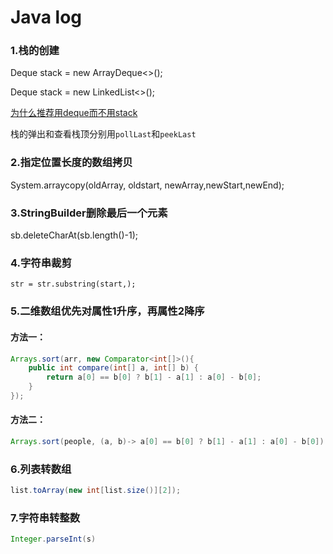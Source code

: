 # Java log

### 1.栈的创建

Deque<Integer> stack = new ArrayDeque<>();

Deque<Integer> stack = new LinkedList<>();

[为什么推荐用deque而不用stack](https://mp.weixin.qq.com/s/Ba8jrULf8NJbENK6WGrVWg)

栈的弹出和查看栈顶分别用`pollLast`和`peekLast`

### 2.指定位置长度的数组拷贝

System.arraycopy(oldArray, oldstart, newArray,newStart,newEnd);

### 3.StringBuilder删除最后一个元素

sb.deleteCharAt(sb.length()-1);

### 4.字符串裁剪

```
str = str.substring(start,);
```

### 5.二维数组优先对属性1升序，再属性2降序

#### 方法一：

```java
Arrays.sort(arr, new Comparator<int[]>(){
    public int compare(int[] a, int[] b) {
        return a[0] == b[0] ? b[1] - a[1] : a[0] - b[0];
    }
});
```

#### 方法二：

```java
Arrays.sort(people, (a, b)-> a[0] == b[0] ? b[1] - a[1] : a[0] - b[0]);
```

### 6.列表转数组

```java
list.toArray(new int[list.size()][2]);
```

### 7.字符串转整数

```java
Integer.parseInt(s)
```

